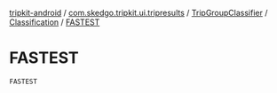 [tripkit-android](../../../index.md) / [com.skedgo.tripkit.ui.tripresults](../../index.md) / [TripGroupClassifier](../index.md) / [Classification](index.md) / [FASTEST](./-f-a-s-t-e-s-t.md)

# FASTEST

`FASTEST`